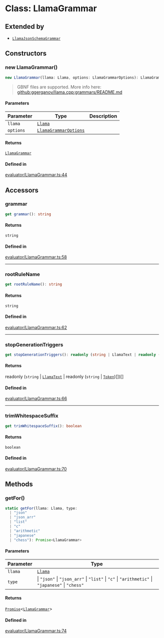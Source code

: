 # Class: LlamaGrammar

## Extended by

- [`LlamaJsonSchemaGrammar`](LlamaJsonSchemaGrammar.md)

## Constructors

### new LlamaGrammar()

```ts
new LlamaGrammar(llama: Llama, options: LlamaGrammarOptions): LlamaGrammar
```

> GBNF files are supported.
> More info here: [
github:ggerganov/llama.cpp:grammars/README.md
](https://github.com/ggerganov/llama.cpp/blob/f5fe98d11bdf9e7797bcfb05c0c3601ffc4b9d26/grammars/README.md)

#### Parameters

| Parameter | Type | Description |
| ------ | ------ | ------ |
| `llama` | [`Llama`](Llama.md) |  |
| `options` | [`LlamaGrammarOptions`](../type-aliases/LlamaGrammarOptions.md) |  |

#### Returns

[`LlamaGrammar`](LlamaGrammar.md)

#### Defined in

[evaluator/LlamaGrammar.ts:44](https://github.com/withcatai/node-llama-cpp/blob/6405ee945e792651123189aae2612212095765b6/src/evaluator/LlamaGrammar.ts#L44)

## Accessors

### grammar

```ts
get grammar(): string
```

#### Returns

`string`

#### Defined in

[evaluator/LlamaGrammar.ts:58](https://github.com/withcatai/node-llama-cpp/blob/6405ee945e792651123189aae2612212095765b6/src/evaluator/LlamaGrammar.ts#L58)

***

### rootRuleName

```ts
get rootRuleName(): string
```

#### Returns

`string`

#### Defined in

[evaluator/LlamaGrammar.ts:62](https://github.com/withcatai/node-llama-cpp/blob/6405ee945e792651123189aae2612212095765b6/src/evaluator/LlamaGrammar.ts#L62)

***

### stopGenerationTriggers

```ts
get stopGenerationTriggers(): readonly (string | LlamaText | readonly (string | Token)[])[]
```

#### Returns

readonly (`string` \| [`LlamaText`](LlamaText.md) \| readonly (`string` \| [`Token`](../type-aliases/Token.md))[])[]

#### Defined in

[evaluator/LlamaGrammar.ts:66](https://github.com/withcatai/node-llama-cpp/blob/6405ee945e792651123189aae2612212095765b6/src/evaluator/LlamaGrammar.ts#L66)

***

### trimWhitespaceSuffix

```ts
get trimWhitespaceSuffix(): boolean
```

#### Returns

`boolean`

#### Defined in

[evaluator/LlamaGrammar.ts:70](https://github.com/withcatai/node-llama-cpp/blob/6405ee945e792651123189aae2612212095765b6/src/evaluator/LlamaGrammar.ts#L70)

## Methods

### getFor()

```ts
static getFor(llama: Llama, type: 
  | "json"
  | "json_arr"
  | "list"
  | "c"
  | "arithmetic"
  | "japanese"
  | "chess"): Promise<LlamaGrammar>
```

#### Parameters

| Parameter | Type |
| ------ | ------ |
| `llama` | [`Llama`](Llama.md) |
| `type` | \| `"json"` \| `"json_arr"` \| `"list"` \| `"c"` \| `"arithmetic"` \| `"japanese"` \| `"chess"` |

#### Returns

[`Promise`](https://developer.mozilla.org/docs/Web/JavaScript/Reference/Global_Objects/Promise)&lt;[`LlamaGrammar`](LlamaGrammar.md)&gt;

#### Defined in

[evaluator/LlamaGrammar.ts:74](https://github.com/withcatai/node-llama-cpp/blob/6405ee945e792651123189aae2612212095765b6/src/evaluator/LlamaGrammar.ts#L74)
